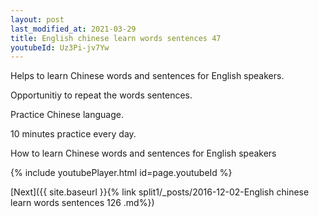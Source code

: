 ```yaml
---
layout: post
last_modified_at: 2021-03-29
title: English chinese learn words sentences 47 
youtubeId: Uz3Pi-jv7Yw
---
```

 
 
Helps to learn Chinese words and sentences for English speakers.

Opportunitiy to repeat the words sentences. 

Practice Chinese language. 
 
10 minutes practice every day. 
 
How to learn Chinese words and sentences for English speakers 
 
{% include youtubePlayer.html id=page.youtubeId %}
 
 
[Next]({{ site.baseurl }}{% link  split1/_posts/2016-12-02-English chinese learn words sentences 126 .md%})
 
